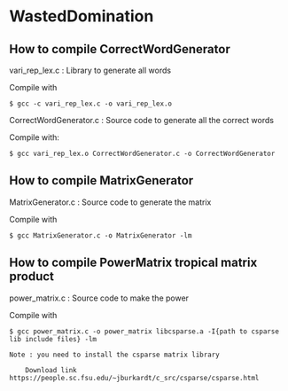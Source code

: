 # WastedDomination
## How to compile CorrectWordGenerator

 vari_rep_lex.c : Library to generate all words

 Compile with 

	$ gcc -c vari_rep_lex.c -o vari_rep_lex.o

 CorrectWordGenerator.c : Source code to generate all the correct words

 Compile with:

	$ gcc vari_rep_lex.o CorrectWordGenerator.c -o CorrectWordGenerator

## How to compile MatrixGenerator

MatrixGenerator.c : Source code to generate the matrix

Compile with
	
	$ gcc MatrixGenerator.c -o MatrixGenerator -lm

## How to compile PowerMatrix tropical matrix product

power_matrix.c : Source code to make the power

Compile with 

	$ gcc power_matrix.c -o power_matrix libcsparse.a -I{path to csparse lib include files} -lm

	Note : you need to install the csparse matrix library
       
        Download link https://people.sc.fsu.edu/~jburkardt/c_src/csparse/csparse.html

